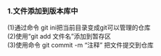 ### 1.文件添加到版本库中    
(1)通过命令 git ini把当前目录变成git可以管理的仓库  
(2)使用“git add 文件名”添加到暂存区  
(3)使用命令 git commit -m “注释” 把文件提交到仓库  
